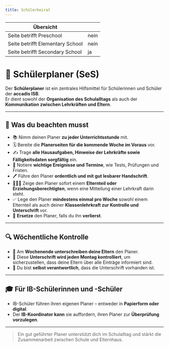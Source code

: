 ```yaml
---
title: Schülerbeirat
---
```

| Übersicht | |
| --- | --- |
| Seite betrifft Preschool | nein |
| Seite betrifft Elementary School | nein |
| Seite betrifft Secondary School | ja |

# 📒 Schülerplaner (SeS)

Der **Schülerplaner** ist ein zentrales Hilfsmittel für Schülerinnen und Schüler der **accadis ISB**.  
Er dient sowohl der **Organisation des Schulalltags** als auch der **Kommunikation zwischen Lehrkräften und Eltern**.

---

## 📌 Was du beachten musst

- 📚 Nimm deinen Planer **zu jeder Unterrichtsstunde** mit.
- 🗓️ Bereite die **Planerseiten für die kommende Woche im Voraus** vor.
- ✍️ Trage **alle Hausaufgaben, Hinweise der Lehrkräfte sowie Fälligkeitsdaten sorgfältig** ein.
- 📅 Notiere **wichtige Ereignisse und Termine**, wie Tests, Prüfungen und Fristen.
- 🖊️ Führe den Planer **ordentlich und mit gut lesbarer Handschrift**.
- 👨‍👩‍👧 Zeige den Planer sofort einem **Elternteil oder Erziehungsberechtigten**, wenn eine Mitteilung einer Lehrkraft darin steht.
- ✅ Lege den Planer **mindestens einmal pro Woche** sowohl einem Elternteil als auch deiner **Klassenlehrkraft zur Kontrolle und Unterschrift** vor.
- 🔁 **Ersetze** den Planer, falls du ihn **verlierst**.

---

## 🔍 Wöchentliche Kontrolle

- 📝 Am **Wochenende unterschreiben deine Eltern** den Planer.
- 📅 Diese **Unterschrift wird jeden Montag kontrolliert**, um sicherzustellen, dass deine Eltern über alle Einträge informiert sind.
- 🧠 Du bist **selbst verantwortlich**, dass die Unterschrift vorhanden ist.

---

## 🎓 Für IB-Schülerinnen und -Schüler

- IB-Schüler führen ihren eigenen Planer – entweder in **Papierform oder digital**.
- Der **IB-Koordinator kann** sie auffordern, ihren Planer zur **Überprüfung vorzulegen**.

---

> Ein gut geführter Planer unterstützt dich im Schulalltag und stärkt die Zusammenarbeit zwischen Schule und Elternhaus.
